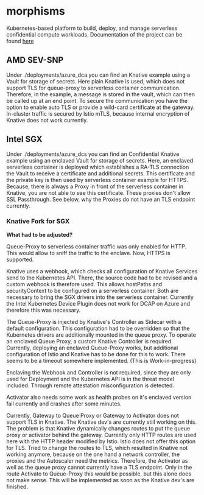 # morphisms
Kubernetes-based platform to build, deploy, and manage serverless confidential compute workloads. 
Documentation of the project can be found [here](https://morphisms.gitbook.io/morphisms-confidential-serverless-containers/) 
## AMD SEV-SNP
Under ./deployments/azure_dca you can find an Knative example using a Vault for storage of secrets. Here plain Knative is used, which does not support TLS for queue-proxy to serverless container communication.
Therefore, in the example, a message is stored in the vault, which can then be called up at an end point. To secure the communication you have the option to enable auto TLS or provide a wild-card certificate at 
the gateway. In-cluster traffic is secured by Istio mTLS, because internal encryption of Knative does not work currently.
## Intel SGX
Under ./deployments/azure_dcs you can find an Confidential Knative example using an enclaved Vault for storage of secrets. Here, an enclaved serverless container is deployed
which establishes a RA-TLS connection the Vault to receive a certificate and additional secrets. This certificate and the private key is then used by serverless container example for HTTPS.
Because, there is always a Proxy in front of the serverless container in Knative, you are not able to see this certificate. These proxies don't allow SSL Passthrough. See below, why
the Proxies do not have an TLS endpoint currently.

### Knative Fork for SGX

**What had to be adjusted?**

Queue-Proxy to serverless container traffic was only enabled for HTTP. This would allow to sniff the traffic to the enclave. 
Now, HTTPS is supported.

Knative uses a webhook, which checks all configuration of Knative Services send to the Kubernetes API. There, the source code had to be revised and a custom webhook is therefore used. This allows hostPaths and securityContext to be configured on a serverless container. Both are necessary to bring the SGX drivers into the serverless container. Currently the Intel Kubernetes Device Plugin does not work for DCAP on Azure and therefore this was necessary.

The Queue-Proxy is injected by Knative's Controller as Sidecar with a default configuration. This configuration had to be overridden so that the Kubernetes drivers are additionally mounted in the queue proxy. To operate an enclaved Queue Proxy, a custom Knative Controller is required. 
Currently, deploying an enclaved Queue-Proxy works, but additional configuration of Istio and Knative has to be done for this to work. There seems to be a timeout somewhere implemented. (This is Work-in-progress)

Enclaving the Webhook and Controller is not required, since they are only used for Deployment and the Kubernetes API is in the threat model included. Through remote attestation misconfiguration is detected.

Activator also needs some work as health probes on it's enclaved version fail currently and crashes after some minutes.

Currently, Gateway to Queue Proxy or Gateway to Activator does not support TLS in Knative. The Knative dev's are currently still working on this. The problem is that Knative dynamically changes routes to put the queue proxy or activator behind the gateway. Currently only HTTP routes are used here with the HTTP header modified by Istio. Istio does not offer this option for TLS. Tried to change the routes to TLS, which resulted in Knative not working anymore, because on the one hand a network controller, the proxies and the Autoscaler need the metrics. Therefore, the Activator as well as the queue proxy cannot currently have a TLS endpoint. Only in the route Activato to Queue-Proxy this would be possible, but this alone does not make sense. This will be implemented as soon as the Knative dev's are finished.
